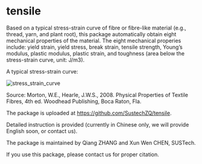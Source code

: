# tensile
Based on a typical stress-strain curve of fibre or fibre-like material (e.g., thread, yarn, and plant root), this package automatically obtain eight mechanical properties of the material. The eight mechanical properies include: yield strain, yield stress, break strain, tensile strength, Young’s modulus, plastic modulus, plastic strain, and toughness (area below the stress-strain curve, unit: J/m3).

A typical stress-strain curve:

![stress_strain_curve](https://user-images.githubusercontent.com/26657077/128602484-7ca1d6f3-b3ee-41f7-b7a3-9b4bd295f8bd.png)

Source: Morton, W.E., Hearle, J.W.S., 2008. Physical Properties of Textile Fibres, 4th ed. Woodhead Publishing, Boca Raton, Fla.

The package is uploaded at https://github.com/SustechZQ/tensile.

Detailed instruction is provided (currently in Chinese only, we will provide English soon, or contact us).

The package is maintained by Qiang ZHANG and Xun Wen CHEN, SUSTech.

If you use this package, please contact us for proper citation. 

